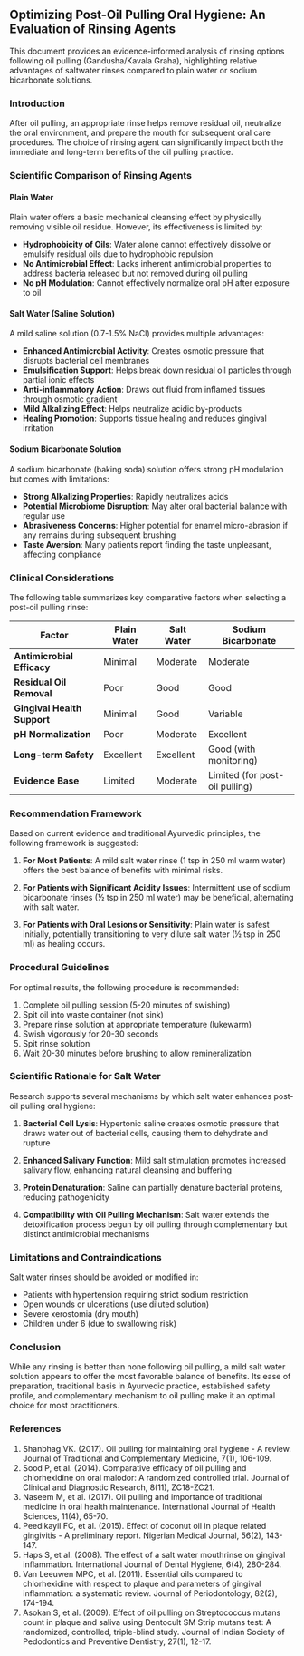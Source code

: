 ## Optimizing Post-Oil Pulling Oral Hygiene: An Evaluation of Rinsing Agents

This document provides an evidence-informed analysis of rinsing options following oil pulling (Gandusha/Kavala Graha), highlighting relative advantages of saltwater rinses compared to plain water or sodium bicarbonate solutions.

### Introduction

After oil pulling, an appropriate rinse helps remove residual oil, neutralize the oral environment, and prepare the mouth for subsequent oral care procedures. The choice of rinsing agent can significantly impact both the immediate and long-term benefits of the oil pulling practice.

### Scientific Comparison of Rinsing Agents

#### Plain Water
Plain water offers a basic mechanical cleansing effect by physically removing visible oil residue. However, its effectiveness is limited by:

- **Hydrophobicity of Oils**: Water alone cannot effectively dissolve or emulsify residual oils due to hydrophobic repulsion
- **No Antimicrobial Effect**: Lacks inherent antimicrobial properties to address bacteria released but not removed during oil pulling
- **No pH Modulation**: Cannot effectively normalize oral pH after exposure to oil

#### Salt Water (Saline Solution)
A mild saline solution (0.7-1.5% NaCl) provides multiple advantages:

- **Enhanced Antimicrobial Activity**: Creates osmotic pressure that disrupts bacterial cell membranes
- **Emulsification Support**: Helps break down residual oil particles through partial ionic effects
- **Anti-inflammatory Action**: Draws out fluid from inflamed tissues through osmotic gradient
- **Mild Alkalizing Effect**: Helps neutralize acidic by-products
- **Healing Promotion**: Supports tissue healing and reduces gingival irritation

#### Sodium Bicarbonate Solution
A sodium bicarbonate (baking soda) solution offers strong pH modulation but comes with limitations:

- **Strong Alkalizing Properties**: Rapidly neutralizes acids
- **Potential Microbiome Disruption**: May alter oral bacterial balance with regular use
- **Abrasiveness Concerns**: Higher potential for enamel micro-abrasion if any remains during subsequent brushing
- **Taste Aversion**: Many patients report finding the taste unpleasant, affecting compliance

### Clinical Considerations

The following table summarizes key comparative factors when selecting a post-oil pulling rinse:

| Factor | Plain Water | Salt Water | Sodium Bicarbonate |
|--------|------------|------------|-------------------|
| **Antimicrobial Efficacy** | Minimal | Moderate | Moderate |
| **Residual Oil Removal** | Poor | Good | Good |
| **Gingival Health Support** | Minimal | Good | Variable |
| **pH Normalization** | Poor | Moderate | Excellent |
| **Long-term Safety** | Excellent | Excellent | Good (with monitoring) |
| **Evidence Base** | Limited | Moderate | Limited (for post-oil pulling) |

### Recommendation Framework

Based on current evidence and traditional Ayurvedic principles, the following framework is suggested:

1. **For Most Patients**: A mild salt water rinse (1 tsp in 250 ml warm water) offers the best balance of benefits with minimal risks.

2. **For Patients with Significant Acidity Issues**: Intermittent use of sodium bicarbonate rinses (½ tsp in 250 ml water) may be beneficial, alternating with salt water.

3. **For Patients with Oral Lesions or Sensitivity**: Plain water is safest initially, potentially transitioning to very dilute salt water (½ tsp in 250 ml) as healing occurs.

### Procedural Guidelines

For optimal results, the following procedure is recommended:

1. Complete oil pulling session (5-20 minutes of swishing)
2. Spit oil into waste container (not sink)
3. Prepare rinse solution at appropriate temperature (lukewarm)
4. Swish vigorously for 20-30 seconds
5. Spit rinse solution
6. Wait 20-30 minutes before brushing to allow remineralization

### Scientific Rationale for Salt Water

Research supports several mechanisms by which salt water enhances post-oil pulling oral hygiene:

1. **Bacterial Cell Lysis**: Hypertonic saline creates osmotic pressure that draws water out of bacterial cells, causing them to dehydrate and rupture

2. **Enhanced Salivary Function**: Mild salt stimulation promotes increased salivary flow, enhancing natural cleansing and buffering

3. **Protein Denaturation**: Saline can partially denature bacterial proteins, reducing pathogenicity

4. **Compatibility with Oil Pulling Mechanism**: Salt water extends the detoxification process begun by oil pulling through complementary but distinct antimicrobial mechanisms

### Limitations and Contraindications

Salt water rinses should be avoided or modified in:
- Patients with hypertension requiring strict sodium restriction
- Open wounds or ulcerations (use diluted solution)
- Severe xerostomia (dry mouth)
- Children under 6 (due to swallowing risk)

### Conclusion

While any rinsing is better than none following oil pulling, a mild salt water solution appears to offer the most favorable balance of benefits. Its ease of preparation, traditional basis in Ayurvedic practice, established safety profile, and complementary mechanism to oil pulling make it an optimal choice for most practitioners.

### References

1. Shanbhag VK. (2017). Oil pulling for maintaining oral hygiene - A review. Journal of Traditional and Complementary Medicine, 7(1), 106-109.
2. Sood P, et al. (2014). Comparative efficacy of oil pulling and chlorhexidine on oral malodor: A randomized controlled trial. Journal of Clinical and Diagnostic Research, 8(11), ZC18-ZC21.
3. Naseem M, et al. (2017). Oil pulling and importance of traditional medicine in oral health maintenance. International Journal of Health Sciences, 11(4), 65-70.
4. Peedikayil FC, et al. (2015). Effect of coconut oil in plaque related gingivitis - A preliminary report. Nigerian Medical Journal, 56(2), 143-147.
5. Haps S, et al. (2008). The effect of a salt water mouthrinse on gingival inflammation. International Journal of Dental Hygiene, 6(4), 280-284.
6. Van Leeuwen MPC, et al. (2011). Essential oils compared to chlorhexidine with respect to plaque and parameters of gingival inflammation: a systematic review. Journal of Periodontology, 82(2), 174-194.
7. Asokan S, et al. (2009). Effect of oil pulling on Streptococcus mutans count in plaque and saliva using Dentocult SM Strip mutans test: A randomized, controlled, triple-blind study. Journal of Indian Society of Pedodontics and Preventive Dentistry, 27(1), 12-17.
